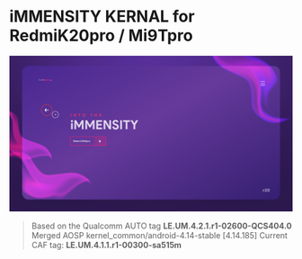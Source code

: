 # iMMENSITY KERNAL for RedmiK20pro / Mi9Tpro

![logo](https://github.com/UtsavBalar1231/xda-stuff/raw/master/immensity-new.png "logo here")

> Based on the Qualcomm AUTO tag **LE.UM.4.2.1.r1-02600-QCS404.0**
> Merged AOSP kernel_common/android-4.14-stable [4.14.185]
> Current CAF tag: **LE.UM.4.1.1.r1-00300-sa515m**

